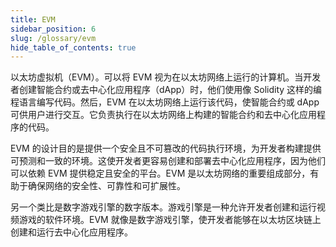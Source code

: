 ```yaml
---
title: EVM
sidebar_position: 6
slug: /glossary/evm
hide_table_of_contents: true
---
```


以太坊虚拟机（EVM）。可以将 EVM 视为在以太坊网络上运行的计算机。当开发者创建智能合约或去中心化应用程序（dApp）时，他们使用像 Solidity 这样的编程语言编写代码。然后，EVM 在以太坊网络上运行该代码，使智能合约或 dApp 可供用户进行交互。它负责执行在以太坊网络上构建的智能合约和去中心化应用程序的代码。

EVM 的设计目的是提供一个安全且不可篡改的代码执行环境，为开发者构建提供可预测和一致的环境。这使开发者更容易创建和部署去中心化应用程序，因为他们可以依赖 EVM 提供稳定且安全的平台。EVM 是以太坊网络的重要组成部分，有助于确保网络的安全性、可靠性和可扩展性。

另一个类比是数字游戏引擎的数字版本。游戏引擎是一种允许开发者创建和运行视频游戏的软件环境。EVM 就像是数字游戏引擎，使开发者能够在以太坊区块链上创建和运行去中心化应用程序。